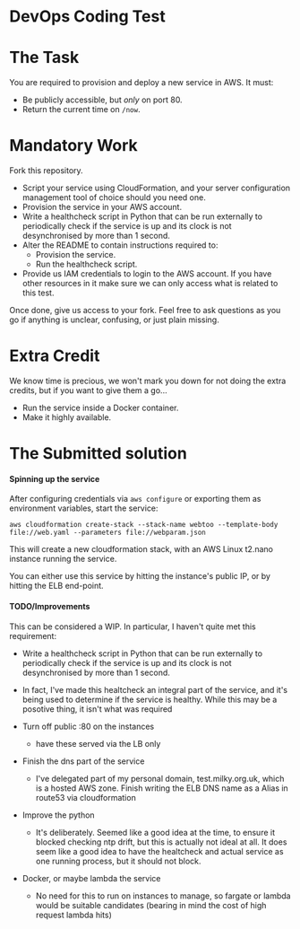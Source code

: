 DevOps Coding Test
==================

# The Task

You are required to provision and deploy a new service in AWS. It must:

* Be publicly accessible, but *only* on port 80.
* Return the current time on `/now`.

# Mandatory Work

Fork this repository.

* Script your service using CloudFormation, and your server configuration management tool of choice should you need one.
* Provision the service in your AWS account.
* Write a healthcheck script in Python that can be run externally to periodically check if the service is up and its clock is not desynchronised by more than 1 second.
* Alter the README to contain instructions required to:
  * Provision the service.
  * Run the healthcheck script.
* Provide us IAM credentials to login to the AWS account. If you have other resources in it make sure we can only access what is related to this test.

Once done, give us access to your fork. Feel free to ask questions as you go if anything is unclear, confusing, or just plain missing.

# Extra Credit

We know time is precious, we won't mark you down for not doing the extra credits, but if you want to give them a go...

* Run the service inside a Docker container.
* Make it highly available.

# The Submitted solution

#### Spinning up the service

After configuring credentials via `aws configure` or exporting them as environment variables, start the service:

```aws cloudformation create-stack --stack-name webtoo --template-body file://web.yaml --parameters file://webparam.json```

This will create a new cloudformation stack, with an AWS Linux t2.nano instance running the service.

You can either use this service by hitting the instance's public IP, or by hitting the ELB end-point.

#### TODO/Improvements

This can be considered a WIP. In particular, I haven't quite met this requirement:
* Write a healthcheck script in Python that can be run externally to periodically check if the service is up and its clock is not desynchronised by more than 1 second.
- In fact, I've made this healtcheck an integral part of the service, and it's being used to determine if the service is healthy. While this may be a posotive thing, it isn't what was required

* Turn off public :80 on the instances
  - have these served via the LB only

* Finish the dns part of the service
  - I've delegated part of my personal domain, test.milky.org.uk, which is a hosted AWS zone. Finish writing the ELB DNS name as a Alias in route53 via cloudformation

* Improve the python
  - It's deliberately. Seemed like a good idea at the time, to ensure it blocked checking ntp drift, but this is actually not ideal at all. It does seem like a good idea to have the healtcheck and actual service as one running process, but it should not block.

* Docker, or maybe lambda the service
  - No need for this to run on instances to manage, so fargate or lambda would be suitable candidates (bearing in mind the cost of high request lambda hits)
